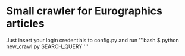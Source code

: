 # Small crawler for Eurographics articles

Just insert your login credentials to config.py and run 
'''bash
$ python new_crawl.py SEARCH_QUERY
'''
